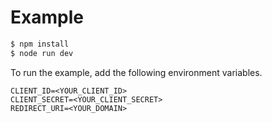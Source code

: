 # Example

```bash
$ npm install
$ node run dev 
```
To run the example, add the following environment variables.
```
CLIENT_ID=<YOUR_CLIENT_ID>
CLIENT_SECRET=<YOUR_CLIENT_SECRET>
REDIRECT_URI=<YOUR_DOMAIN>
```

